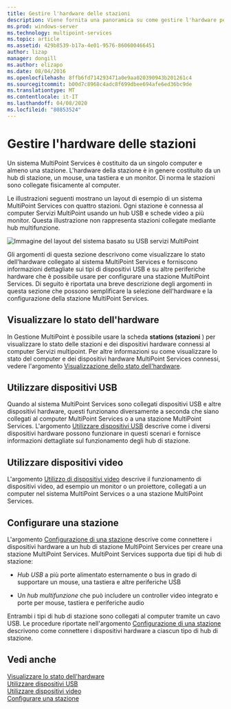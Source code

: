 ```yaml
---
title: Gestire l'hardware delle stazioni
description: Viene fornita una panoramica su come gestire l'hardware per le stazioni MultiPoint
ms.prod: windows-server
ms.technology: multipoint-services
ms.topic: article
ms.assetid: 429b8539-b17a-4e01-9576-860600466451
author: lizap
manager: dongill
ms.author: elizapo
ms.date: 08/04/2016
ms.openlocfilehash: 8ffb6fd714293471a0e9aa020390943b201261c4
ms.sourcegitcommit: b00d7c8968c4adc8f699dbee694afe6ed36bc9de
ms.translationtype: MT
ms.contentlocale: it-IT
ms.lasthandoff: 04/08/2020
ms.locfileid: "80853524"
---
```

# <a name="manage-station-hardware"></a>Gestire l'hardware delle stazioni
Un sistema MultiPoint Services è costituito da un singolo computer e almeno una stazione. L'hardware della stazione è in genere costituito da un hub di stazione, un mouse, una tastiera e un monitor. Di norma le stazioni sono collegate fisicamente al computer.  
  
Le illustrazioni seguenti mostrano un layout di esempio di un sistema MultiPoint Services con quattro stazioni. Ogni stazione è connessa al computer Servizi MultiPoint usando un hub USB e schede video a più monitor. Questa illustrazione non rappresenta stazioni collegate mediante hub multifunzione.  
   
![Immagine del layout del sistema basato su USB servizi MultiPoint](./media/WMSMultiPointServerUSBSystemLayout.gif)  
  
Gli argomenti di questa sezione descrivono come visualizzare lo stato dell'hardware collegato al sistema MultiPoint Services e forniscono informazioni dettagliate sui tipi di dispositivi USB e su altre periferiche hardware che è possibile usare per configurare una stazione MultiPoint Services. Di seguito è riportata una breve descrizione degli argomenti in questa sezione che possono semplificare la selezione dell'hardware e la configurazione della stazione MultiPoint Services.  
  
## <a name="view-hardware-status"></a>Visualizzare lo stato dell'hardware  
In Gestione MultiPoint è possibile usare la scheda **stations (stazioni** ) per visualizzare lo stato delle stazioni e dei dispositivi hardware connessi al computer Servizi multipoint. Per altre informazioni su come visualizzare lo stato del computer e dei dispositivi hardware MultiPoint Services connessi, vedere l'argomento [Visualizzazione dello stato dell'hardware](View-Hardware-Status.md).  
  
## <a name="work-with-usb-devices"></a>Utilizzare dispositivi USB  
Quando al sistema MultiPoint Services sono collegati dispositivi USB e altre dispositivi hardware, questi funzionano diversamente a seconda che siano collegati al computer MultiPoint Services o a una stazione MultiPoint Services. L'argomento [Utilizzare dispositivi USB](Work-with-USB-Devices.md) descrive come i diversi dispositivi hardware possono funzionare in questi scenari e fornisce informazioni dettagliate sul funzionamento degli hub di stazione.  
  
## <a name="work-with-video-devices"></a>Utilizzare dispositivi video  
L'argomento [Utilizzo di dispositivi video](Work-with-Video-Devices.md) descrive il funzionamento di dispositivi video, ad esempio un monitor o un proiettore, collegati a un computer nel sistema MultiPoint Services o a una stazione MultiPoint Services.  
  
## <a name="set-up-a-station"></a>Configurare una stazione  
L'argomento [Configurazione di una stazione](Set-Up-a-Station.md) descrive come connettere i dispositivi hardware a un hub di stazione MultiPoint Services per creare una stazione MultiPoint Services. MultiPoint Services supporta due tipi di hub di stazione:  
  
-   *Hub USB* a più porte alimentato esternamente o bus in grado di supportare un mouse, una tastiera e altre periferiche USB  
  
-   Un *hub multifunzione* che può includere un controller video integrato e porte per mouse, tastiera e periferiche audio  
  
Entrambi i tipi di hub di stazione sono collegati al computer tramite un cavo USB. Le procedure riportate nell'argomento [Configurazione di una stazione](Set-Up-a-Station.md) descrivono come connettere i dispositivi hardware a ciascun tipo di hub di stazione.  
  
## <a name="see-also"></a>Vedi anche  
[Visualizzare lo stato dell'hardware](View-Hardware-Status.md)  
[Utilizzare dispositivi USB](Work-with-USB-Devices.md)  
[Utilizzare dispositivi video](Work-with-Video-Devices.md)  
[Configurare una stazione](Set-Up-a-Station.md)